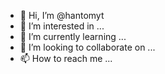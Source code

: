 - 👋 Hi, I’m @hantomyt
- 👀 I’m interested in ...
- 🌱 I’m currently learning ...
- 💞️ I’m looking to collaborate on ...
- 📫 How to reach me ...

<!---
hantomyt/hantomyt is a ✨ special ✨ repository because its `README.md` (this file) appears on your GitHub profile.
You can click the Preview link to take a look at your changes.
--->
